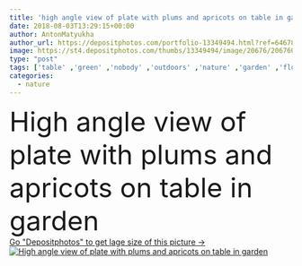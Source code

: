 ```yaml
---
title: 'high angle view of plate with plums and apricots on table in garden'
date: 2018-08-03T13:29:15+00:00
author: AntonMatyukha
author_url: https://depositphotos.com/portfolio-13349494.html?ref=64678756
image: https://st4.depositphotos.com/thumbs/13349494/image/20676/206760416/api_thumb_450.jpg?forcejpeg=true
type: "post"
tags: ['table' ,'green' ,'nobody' ,'outdoors' ,'nature' ,'garden' ,'flora' ,'uncooked' ,'tasty' ,'delicious' ,'appetizing' ,'yummy' ,'meal' ,'drink' ,'ripe' ,'nutrition' ,'dinner' ,'vegetarian' ,'wine' ,'served' ,'beverage' ,'alcohol' ,'apricots' ,'utensils' ,'appetite' ,'fruits' ,'plates' ,'vegan' ,'tablecloth' ,'unprocessed' ,'High Angle View' ,'selective focus' ,'raw food' ,'raw food diet' ]
categories: 
  - nature
---
```

<div aling="center">
            <font size="60"> High angle view of plate with plums and apricots on table in garden</font>   
</div>
<div>
    <a href='https://st4.depositphotos.com/thumbs/13349494/image/20676/206760416/api_thumb_450.jpg?forcejpeg=true?ref=64678756' target=_blank > Go "Depositphotos" to get lage size of this picture ->
        <img href='https://st4.depositphotos.com/thumbs/13349494/image/20676/206760416/api_thumb_450.jpg?forcejpeg=true?ref=64678756' src='https://st4.depositphotos.com/13349494/20676/i/950/depositphotos_206760416-stock-photo-high-angle-view-plate-plums.jpg?forcejpeg=true' alt='High angle view of plate with plums and apricots on table in garden' >
    </a>
</div>
